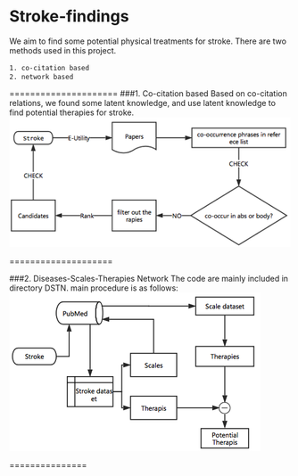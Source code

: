 # Stroke-findings
We aim to find some potential physical treatments for stroke. There are two methods used in this project. 

	1. co-citation based 
	2. network based
=====================
###1. Co-citation based
Based on co-citation relations, we found some latent knowledge, and use latent knowledge to find potential therapies for stroke.
![image](co-citation.png)

====================

###2. Diseases-Scales-Therapies Network
The code are mainly included in directory DSTN.
main procedure is as follows:
![image](procedures.png)

===============
